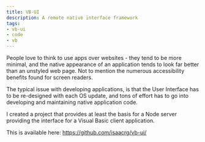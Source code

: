 ```yaml
---
title: VB-UI
description: A remote native interface framework
tags:
- vb-ui
- code
- vb
---
```


People love to think to use apps over websites - they tend to be more minimal, and the native appearance of an application tends to look far better than an unstyled web page. Not to mention the numerous accessibility benefits found for screen readers.

The typical issue with developing applications, is that the User Interface has to be re-designed with each OS update, and tons of effort has to go into developing and maintaining native application code.

I created a project that provides at least the basis for a Node server providing the interface for a Visual Basic client application.

This is available here: https://github.com/isaacrg/vb-ui/
